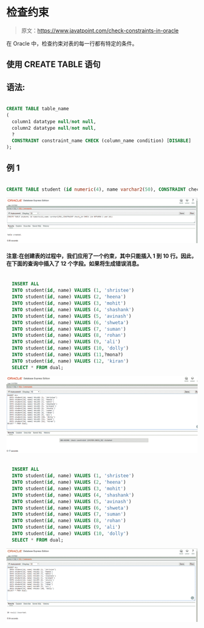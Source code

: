 # 检查约束

> 原文：<https://www.javatpoint.com/check-constraints-in-oracle>

在 Oracle 中，检查约束对表的每一行都有特定的条件。

## 使用 CREATE TABLE 语句

## 语法:

```sql

CREATE TABLE table_name
(
  column1 datatype null/not null,
  column2 datatype null/not null,
  ?
  CONSTRAINT constraint_name CHECK (column_name condition) [DISABLE]
);

```

## 例 1

```sql

CREATE TABLE student (id numeric(4), name varchar2(50), CONSTRAINT check_id CHECK(id  BETWEEN 1 and 10))

```

![Check Constraints in Oracle](img/21566041460f5e3ce184279a2cdc422b.png)

#### 注意:在创建表的过程中，我们应用了一个约束，其中只能插入 1 到 10 行。因此，在下面的查询中插入了 12 个字段。如果将生成错误消息。

```sql

  INSERT ALL
  INTO student(id, name) VALUES (1, 'shristee')
  INTO student(id, name) VALUES (2, 'heena')
  INTO student(id, name) VALUES (3, 'mohit')
  INTO student(id, name) VALUES (4, 'shashank')
  INTO student(id, name) VALUES (5, 'avinash')
  INTO student(id, name) VALUES (6, 'shweta')
  INTO student(id, name) VALUES (7, 'suman')
  INTO student(id, name) VALUES (8, 'rohan')
  INTO student(id, name) VALUES (9, 'ali')
  INTO student(id, name) VALUES (10, 'dolly')
  INTO student(id, name) VALUES (11,?mona?)
  INTO student(id, name) VALUES (12, 'kiran')
  SELECT * FROM dual;

```

![Check Constraints in Oracle](img/907468860d714216ff74f4119c65817d.png)

```sql

  INSERT ALL
  INTO student(id, name) VALUES (1, 'shristee')
  INTO student(id, name) VALUES (2, 'heena')
  INTO student(id, name) VALUES (3, 'mohit')
  INTO student(id, name) VALUES (4, 'shashank')
  INTO student(id, name) VALUES (5, 'avinash')
  INTO student(id, name) VALUES (6, 'shweta')
  INTO student(id, name) VALUES (7, 'suman')
  INTO student(id, name) VALUES (8, 'rohan')
  INTO student(id, name) VALUES (9, 'ali')
  INTO student(id, name) VALUES (10, 'dolly')
  SELECT * FROM dual;

```

![Check Constraints in Oracle](img/f393192e5f4d38d9f8a784efa4fb7e49.png)
